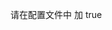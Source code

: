 ﻿请在配置文件中 加
  <PropertyGroup>
    <PreserveCompilationContext>true</PreserveCompilationContext>
  </PropertyGroup>
